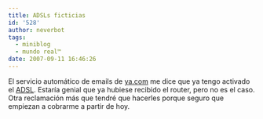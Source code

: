```yaml
---
title: ADSLs ficticias
id: '528'
author: neverbot
tags:
  - miniblog
  - mundo real™
date: 2007-09-11 16:46:26
---
```


El servicio automático de emails de [ya.com](http://www.ya.com/) me dice que ya tengo activado el [ADSL](http://en.wikipedia.org/wiki/Asymmetric_Digital_Subscriber_Line). Estaría genial que ya hubiese recibido el router, pero no es el caso. Otra reclamación más que tendré que hacerles porque seguro que empiezan a cobrarme a partir de hoy.
